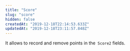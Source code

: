 ```yaml
---
title: "Score"
slug: "score"
hidden: false
createdAt: "2019-12-18T22:14:53.633Z"
updatedAt: "2019-12-18T23:11:57.848Z"
---
```

It allows to record and remove points in the` Score2` fields.